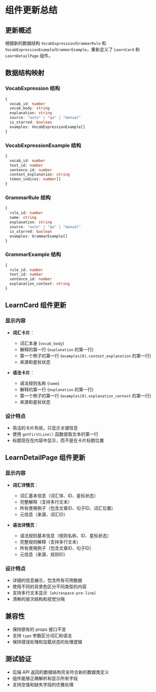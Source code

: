 # 组件更新总结

## 更新概述
根据新的数据结构 `VocabExpression`/`GrammarRule` 和 `VocabExpressionExample`/`GrammarExample`，重新定义了 `LearnCard` 和 `LearnDetailPage` 组件。

## 数据结构映射

### VocabExpression 结构
```typescript
{
  vocab_id: number
  vocab_body: string
  explanation: string
  source: "auto" | "qa" | "manual"
  is_starred: boolean
  examples: VocabExpressionExample[]
}
```

### VocabExpressionExample 结构
```typescript
{
  vocab_id: number
  text_id: number
  sentence_id: number
  context_explanation: string
  token_indices: number[]
}
```

### GrammarRule 结构
```typescript
{
  rule_id: number
  name: string
  explanation: string
  source: "auto" | "qa" | "manual"
  is_starred: boolean
  examples: GrammarExample[]
}
```

### GrammarExample 结构
```typescript
{
  rule_id: number
  text_id: number
  sentence_id: number
  explanation_context: string
}
```

## LearnCard 组件更新

### 显示内容
- **词汇卡片**：
  - 词汇本身 (`vocab_body`)
  - 解释的第一行 (`explanation` 的第一行)
  - 第一个例子的第一行 (`examples[0].context_explanation` 的第一行)
  - 来源和星标状态

- **语法卡片**：
  - 语法规则名称 (`name`)
  - 解释的第一行 (`explanation` 的第一行)
  - 第一个例子的第一行 (`examples[0].explanation_context` 的第一行)
  - 来源和星标状态

### 设计特点
- 简洁的卡片布局，只显示关键信息
- 使用 `getFirstLine()` 函数提取文本的第一行
- 标题现在在内容中显示，而不是在卡片标题位置

## LearnDetailPage 组件更新

### 显示内容
- **词汇详情页**：
  - 词汇基本信息（词汇体、ID、星标状态）
  - 完整解释（支持多行文本）
  - 所有使用例子（包含文章ID、句子ID、词汇位置）
  - 元信息（来源、词汇ID）

- **语法详情页**：
  - 语法规则基本信息（规则名称、ID、星标状态）
  - 完整规则解释（支持多行文本）
  - 所有使用例子（包含文章ID、句子ID）
  - 元信息（来源、规则ID）

### 设计特点
- 详细的信息展示，包含所有可用数据
- 使用不同的背景色区分不同类型的内容
- 支持多行文本显示（`whitespace-pre-line`）
- 清晰的层次结构和视觉分隔

## 兼容性
- 保持原有的 props 接口不变
- 支持 `type` 参数区分词汇和语法
- 保持错误处理和加载状态的处理逻辑

## 测试验证
- 后端 API 返回的数据结构完全符合新的数据类定义
- 组件能够正确解析和显示所有字段
- 支持空值和缺失字段的优雅处理
